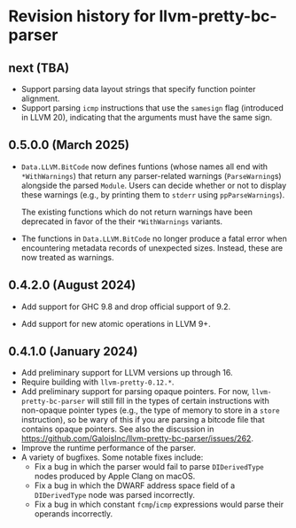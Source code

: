 # Revision history for llvm-pretty-bc-parser

## next (TBA)

* Support parsing data layout strings that specify function pointer alignment.
* Support parsing `icmp` instructions that use the `samesign` flag (introduced
  in LLVM 20), indicating that the arguments must have the same sign.

## 0.5.0.0 (March 2025)

* `Data.LLVM.BitCode` now defines funtions (whose names all end with
  `*WithWarnings`) that return any parser-related warnings (`ParseWarning`s)
  alongside the parsed `Module`. Users can decide whether or not to display
  these warnings (e.g., by printing them to `stderr` using `ppParseWarnings`).

  The existing functions which do not return warnings have been deprecated in
  favor of the their `*WithWarnings` variants.
* The functions in `Data.LLVM.BitCode` no longer produce a fatal error when
  encountering metadata records of unexpected sizes. Instead, these are now
  treated as warnings.

## 0.4.2.0 (August 2024)

* Add support for GHC 9.8 and drop official support of 9.2.

* Add support for new atomic operations in LLVM 9+.

## 0.4.1.0 (January 2024)

* Add preliminary support for LLVM versions up through 16.
* Require building with `llvm-pretty-0.12.*`.
* Add preliminary support for parsing opaque pointers. For now,
  `llvm-pretty-bc-parser` will still fill in the types of certain instructions
  with non-opaque pointer types (e.g., the type of memory to store in a `store`
  instruction), so be wary of this if you are parsing a bitcode file that
  contains opaque pointers. See also the discussion in
  https://github.com/GaloisInc/llvm-pretty-bc-parser/issues/262.
* Improve the runtime performance of the parser.
* A variety of bugfixes. Some notable fixes include:
  * Fix a bug in which the parser would fail to parse `DIDerivedType` nodes
    produced by Apple Clang on macOS.
  * Fix a bug in which the DWARF address space field of a `DIDerivedType` node
    was parsed incorrectly.
  * Fix a bug in which constant `fcmp`/`icmp` expressions would parse their
    operands incorrectly.
